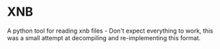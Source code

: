 # XNB

A python tool for reading xnb files - Don't expect everything to work, this was a small attempt at decompiling and re-implementing this format.